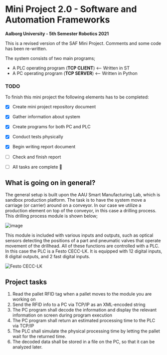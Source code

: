 # Mini Project 2.0 - Software and Automation Frameworks

**Aalborg University - 5th Semester Robotics 2021**

This is a revised version of the SAF Mini Project. Comments and some code has been re-written.

The system consists of two main programs;
- A PLC operating program (**TCP CLIENT**) <-- Written in ST
- A PC operating program (**TCP SERVER**) <-- Written in Python

### TODO

To finish this mini project the following elements has to be completed:

- [x] Create mini project repository document
- [x] Gather information about system
- [x] Create programs for both PC and PLC
- [x] Conduct tests physically
- [x] Begin writing report document
- [ ] Check and finish report

- [ ] All tasks are complete :tada:

## What is going on in general?

The general setup is built upon the AAU Smart Manufacturing Lab, which is sandbox production platform. The task is to have the system move a carriage (or carrier) around on a conveyor. In our case we utilize a production element on top of the conveyor, in this case a drilling process. This drilling process module is shown below;

![image](https://user-images.githubusercontent.com/72069575/147492326-054b4788-44b5-4f3d-a840-c687017fe23d.png)

This module is included with various inputs and outputs, such as optical sensors detecting the positions of a part and pneumatic valves that operate movement of the drillhead. All of these functions are controlled with a PLC. In this case the PLC is a Festo CECC-LK. It is equipped with 12 digital inputs, 8 digital outputs, and 2 fast digital inputs.

![Festo CECC-LK](https://user-images.githubusercontent.com/72069575/147491957-62b63138-e6fc-47c2-83e5-5711a5f14aab.png)

## Project tasks

1. Read the pallet RFID tag when a pallet moves to the module you are working on
2. Send the RFID info to a PC via TCP/IP as an XML-encoded string
3. The PC program shall decode the information and display the relevant information on screen during program execution
4. The PC program shall return an estimated processing time to the PLC via TCP/IP
6. The PLC shall simulate the physical processing time by letting the pallet wait for the returned time.
7. The decoded data shall be stored in a file on the PC, so that it can be analyzed later.
